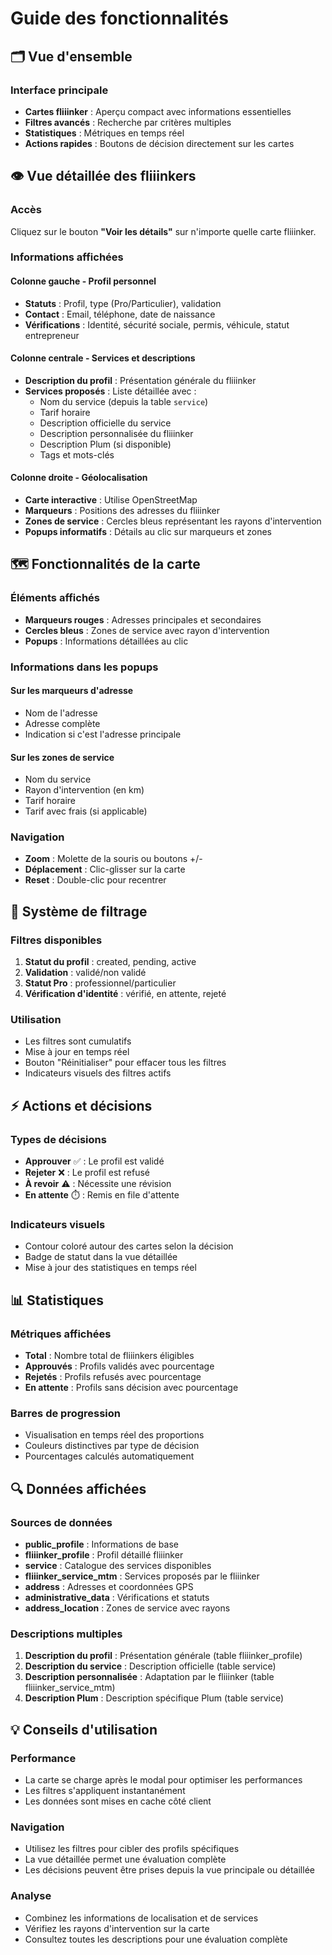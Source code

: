 # Guide des fonctionnalités

## 🗂️ Vue d'ensemble

### Interface principale
- **Cartes fliiinker** : Aperçu compact avec informations essentielles
- **Filtres avancés** : Recherche par critères multiples
- **Statistiques** : Métriques en temps réel
- **Actions rapides** : Boutons de décision directement sur les cartes

## 👁️ Vue détaillée des fliiinkers

### Accès
Cliquez sur le bouton **"Voir les détails"** sur n'importe quelle carte fliiinker.

### Informations affichées

#### Colonne gauche - Profil personnel
- **Statuts** : Profil, type (Pro/Particulier), validation
- **Contact** : Email, téléphone, date de naissance
- **Vérifications** : Identité, sécurité sociale, permis, véhicule, statut entrepreneur

#### Colonne centrale - Services et descriptions
- **Description du profil** : Présentation générale du fliiinker
- **Services proposés** : Liste détaillée avec :
  - Nom du service (depuis la table `service`)
  - Tarif horaire
  - Description officielle du service
  - Description personnalisée du fliiinker
  - Description Plum (si disponible)
  - Tags et mots-clés

#### Colonne droite - Géolocalisation
- **Carte interactive** : Utilise OpenStreetMap
- **Marqueurs** : Positions des adresses du fliiinker
- **Zones de service** : Cercles bleus représentant les rayons d'intervention
- **Popups informatifs** : Détails au clic sur marqueurs et zones

## 🗺️ Fonctionnalités de la carte

### Éléments affichés
- **Marqueurs rouges** : Adresses principales et secondaires
- **Cercles bleus** : Zones de service avec rayon d'intervention
- **Popups** : Informations détaillées au clic

### Informations dans les popups

#### Sur les marqueurs d'adresse
- Nom de l'adresse
- Adresse complète
- Indication si c'est l'adresse principale

#### Sur les zones de service
- Nom du service
- Rayon d'intervention (en km)
- Tarif horaire
- Tarif avec frais (si applicable)

### Navigation
- **Zoom** : Molette de la souris ou boutons +/-
- **Déplacement** : Clic-glisser sur la carte
- **Reset** : Double-clic pour recentrer

## 🎯 Système de filtrage

### Filtres disponibles
1. **Statut du profil** : created, pending, active
2. **Validation** : validé/non validé
3. **Statut Pro** : professionnel/particulier
4. **Vérification d'identité** : vérifié, en attente, rejeté

### Utilisation
- Les filtres sont cumulatifs
- Mise à jour en temps réel
- Bouton "Réinitialiser" pour effacer tous les filtres
- Indicateurs visuels des filtres actifs

## ⚡ Actions et décisions

### Types de décisions
- **Approuver** ✅ : Le profil est validé
- **Rejeter** ❌ : Le profil est refusé
- **À revoir** ⚠️ : Nécessite une révision
- **En attente** ⏱️ : Remis en file d'attente

### Indicateurs visuels
- Contour coloré autour des cartes selon la décision
- Badge de statut dans la vue détaillée
- Mise à jour des statistiques en temps réel

## 📊 Statistiques

### Métriques affichées
- **Total** : Nombre total de fliiinkers éligibles
- **Approuvés** : Profils validés avec pourcentage
- **Rejetés** : Profils refusés avec pourcentage
- **En attente** : Profils sans décision avec pourcentage

### Barres de progression
- Visualisation en temps réel des proportions
- Couleurs distinctives par type de décision
- Pourcentages calculés automatiquement

## 🔍 Données affichées

### Sources de données
- **public_profile** : Informations de base
- **fliiinker_profile** : Profil détaillé fliiinker
- **service** : Catalogue des services disponibles
- **fliiinker_service_mtm** : Services proposés par le fliiinker
- **address** : Adresses et coordonnées GPS
- **administrative_data** : Vérifications et statuts
- **address_location** : Zones de service avec rayons

### Descriptions multiples
1. **Description du profil** : Présentation générale (table fliiinker_profile)
2. **Description du service** : Description officielle (table service)
3. **Description personnalisée** : Adaptation par le fliiinker (table fliiinker_service_mtm)
4. **Description Plum** : Description spécifique Plum (table service)

## 💡 Conseils d'utilisation

### Performance
- La carte se charge après le modal pour optimiser les performances
- Les filtres s'appliquent instantanément
- Les données sont mises en cache côté client

### Navigation
- Utilisez les filtres pour cibler des profils spécifiques
- La vue détaillée permet une évaluation complète
- Les décisions peuvent être prises depuis la vue principale ou détaillée

### Analyse
- Combinez les informations de localisation et de services
- Vérifiez les rayons d'intervention sur la carte
- Consultez toutes les descriptions pour une évaluation complète 